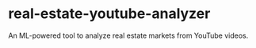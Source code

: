 # real-estate-youtube-analyzer
An ML-powered tool to analyze real estate markets from YouTube videos.
